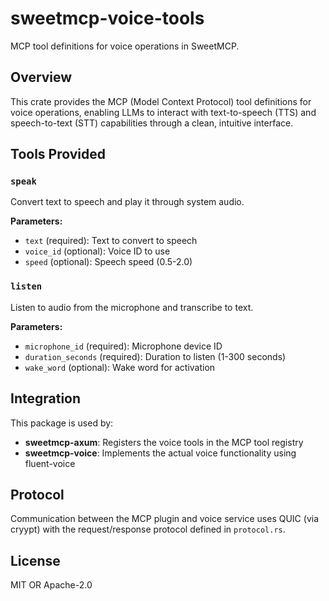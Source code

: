# sweetmcp-voice-tools

MCP tool definitions for voice operations in SweetMCP.

## Overview

This crate provides the MCP (Model Context Protocol) tool definitions for voice operations, enabling LLMs to interact with text-to-speech (TTS) and speech-to-text (STT) capabilities through a clean, intuitive interface.

## Tools Provided

### `speak`
Convert text to speech and play it through system audio.

**Parameters:**
- `text` (required): Text to convert to speech
- `voice_id` (optional): Voice ID to use
- `speed` (optional): Speech speed (0.5-2.0)

### `listen`
Listen to audio from the microphone and transcribe to text.

**Parameters:**
- `microphone_id` (required): Microphone device ID
- `duration_seconds` (required): Duration to listen (1-300 seconds)
- `wake_word` (optional): Wake word for activation

## Integration

This package is used by:
- **sweetmcp-axum**: Registers the voice tools in the MCP tool registry
- **sweetmcp-voice**: Implements the actual voice functionality using fluent-voice

## Protocol

Communication between the MCP plugin and voice service uses QUIC (via cryypt) with the request/response protocol defined in `protocol.rs`.

## License

MIT OR Apache-2.0
